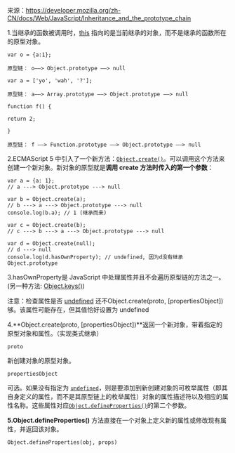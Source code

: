 来源：https://developer.mozilla.org/zh-CN/docs/Web/JavaScript/Inheritance_and_the_prototype_chain

1.当继承的函数被调用时，[this](https://developer.mozilla.org/zh-CN/docs/Web/JavaScript/Reference/Operators/this) 指向的是当前继承的对象，而不是继承的函数所在的原型对象。

`var o = {a:1};`

`原型链： o——> Object.prototype ——> null`

`var a = ['yo', 'wah', '?'];`

`原型链： a——> Array.prototype ——> Object.prototype ——> null`

`function f() {`

`return 2;`

`}`

`原型链： f ——> Function.prototype ——> Object.prototype ——> null`

2.ECMAScript 5 中引入了一个新方法：[`Object.create()`](https://developer.mozilla.org/zh-CN/docs/Web/JavaScript/Reference/Global_Objects/Object/create)。可以调用这个方法来创建一个新对象。新对象的原型就是**调用 create 方法时传入的第一个参数**：

```
var a = {a: 1}; 
// a ---> Object.prototype ---> null

var b = Object.create(a);
// b ---> a ---> Object.prototype ---> null
console.log(b.a); // 1 (继承而来)

var c = Object.create(b);
// c ---> b ---> a ---> Object.prototype ---> null

var d = Object.create(null);
// d ---> null
console.log(d.hasOwnProperty); // undefined, 因为d没有继承Object.prototype
```



3.hasOwnProperty是 JavaScript 中处理属性并且不会遍历原型链的方法之一。(另一种方法: [Object.keys()](https://developer.mozilla.org/zh-CN/docs/Web/JavaScript/Reference/Global_Objects/Object/keys))

注意：检查属性是否 [undefined](https://developer.mozilla.org/zh-CN/docs/Web/JavaScript/Reference/Global_Objects/undefined) 还不Object.create(proto, [propertiesObject])够。该属性可能存在，但其值恰好设置为 undefined

4.**Object.create(proto, [propertiesObject])**返回一个新对象，带着指定的原型对象和属性。（实现类式继承）

```
proto
```

新创建对象的原型对象。

```
propertiesObject
```

可选。如果没有指定为 [`undefined`](https://developer.mozilla.org/zh-CN/docs/Web/JavaScript/Reference/Global_Objects/undefined)，则是要添加到新创建对象的可枚举属性（即其自身定义的属性，而不是其原型链上的枚举属性）对象的属性描述符以及相应的属性名称。这些属性对应[`Object.defineProperties()`](https://developer.mozilla.org/zh-CN/docs/Web/JavaScript/Reference/Global_Objects/Object/defineProperties)的第二个参数。

**5.Object.defineProperties()** 方法直接在一个对象上定义新的属性或修改现有属性，并返回该对象。

```
Object.defineProperties(obj, props)
```


